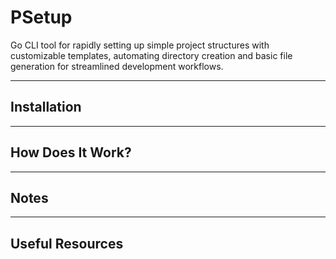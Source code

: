 # PSetup

Go CLI tool for rapidly setting up simple project structures with customizable templates, automating directory creation and basic file generation for streamlined development workflows.

---

## Installation



---

## How Does It  Work?



---

## Notes



---

## Useful Resources


